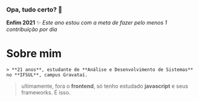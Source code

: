 ### Opa, tudo certo? 👋


**Enfim 2021** ✨ 
_Este ano estou com a meta de fazer pelo menos 1 contribuição por dia_

# Sobre mim

	> **21 anos**, estudante de **Análise e Desenvolvimento de Sistemas** no **IFSUL**, campus Gravataí.
  > ultimamente, fora o **frontend**, só tenho estudado **javascript** e seus frameworks. É isso.
